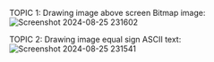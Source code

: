 TOPIC 1:  Drawing image above screen Bitmap image:![Screenshot 2024-08-25 231602](https://github.com/user-attachments/assets/2d400b52-9089-4378-baca-64f5f939a1b0)


TOPIC 2:  Drawing image equal sign ASCII text: ![Screenshot 2024-08-25 231541](https://github.com/user-attachments/assets/c93f2282-4fed-4310-a48e-6f0c3d309c1f)




